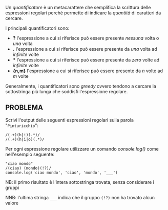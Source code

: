 Un _quantificatore_ è un metacarattere che semplifica la scrittura delle espressioni regolari perchè permette di indicare la _quantità_ di caratteri da cercare.

I principali quantificatori sono:
* **?** l'espressione a cui si riferisce può essere presente _nessuna_ volta o _una_ volta
* **.** l'espressione a cui si riferisce può essere presente da _una_ volta ad _infinite_ volte
* **\*** l'espressione a cui si riferisce può essere presente da _zero_ volte ad _infinite_ volte
* **{n,m}** l'espressione a cui si riferisce può essere presente da _n_ volte ad _m_ volte

Generalmente, i quantificatori sono _greedy_ ovvero tendono a cercare la sottostringa più lunga che soddisfi l'espressione regolare.

## PROBLEMA
Scrivi l'output delle seguenti espressioni regolari sulla parola "`Pinturicchio`":
```
/(.+)(h|i)(.*)/
/(.+)(h|i|o)(.*)/
```

Per ogni espressione regolare utilizzare un comando _console.log()_ come nell'esempio seguente:
```
"ciao mondo"
/(ciao) (mondo)(!?)/
console.log('ciao mondo', 'ciao', 'mondo', '___')
```
NB: il primo risultato è l'intera sottostringa trovata, senza considerare i gruppi

NNB: l'ultima stringa `___` indica che il gruppo `(!?)` non ha trovato alcun valore
